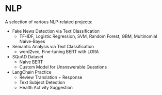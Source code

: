 # NLP
A selection of various NLP-related projects:

* Fake News Detection via Text Classification
  * TF-IDF, Logistic Regression, SVM, Random Forest, GBM, Multinomial Naive-Bayes 
* Semantic Analysis via Text Classification
  * word2vec, Fine-tuning BERT with LORA
* SQuAD Dataset
  * Naive BERT
  * Custom Model for Unanswerable Questions
* LangChain Practice
  * Review Translation + Response
  * Text Subject Detection
  * Health Activity Suggestion
